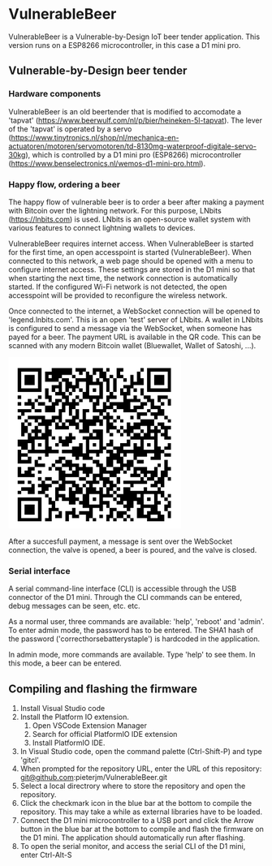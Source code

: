 # VulnerableBeer

VulnerableBeer is a Vulnerable-by-Design IoT beer tender application. This version runs on a ESP8266 microcontroller, in this case a D1 mini pro. 

## Vulnerable-by-Design beer tender

### Hardware components
VulnerableBeer is an old beertender that is modified to accomodate a 'tapvat' (https://www.beerwulf.com/nl/p/bier/heineken-5l-tapvat). The lever of the 'tapvat' is operated by a servo (https://www.tinytronics.nl/shop/nl/mechanica-en-actuatoren/motoren/servomotoren/td-8130mg-waterproof-digitale-servo-30kg), which is controlled by a D1 mini pro (ESP8266) microcontroller (https://www.benselectronics.nl/wemos-d1-mini-pro.html). 

### Happy flow, ordering a beer
The happy flow of vulnerable beer is to order a beer after making a payment with Bitcoin over the lightning network. For this purpose, LNbits (https://lnbits.com) is used. LNbits is an open-source wallet system with various features to connect lightning wallets to devices.  

VulnerableBeer requires internet access. When VulnerableBeer is started for the first time, an open accesspoint is started (VulnerableBeer). When connected to this network, a web page should be opened with a menu to configure internet access. These settings are stored in the D1 mini so that when starting the next time, the network connection is automatically started. If the configured Wi-Fi network is not detected, the open accesspoint will be provided to reconfigure the wireless network.

Once connected to the internet, a WebSocket connection will be opened to 'legend.lnbits.com'. This is an open 'test' server of LNbits. A wallet in LNbits is configured to send a message via the WebSocket, when someone has payed for a beer. The payment URL is available in the QR code. This can be scanned with any modern Bitcoin wallet (Bluewallet, Wallet of Satoshi, ...).

![](lnurlpaymentvulnerablebeer.png)

After a succesfull payment, a message is sent over the WebSocket connection, the valve is opened, a beer is poured, and the valve is closed. 

### Serial interface
A serial command-line interface (CLI) is accessible through the USB connector of the D1 mini. Through the CLI commands can be entered, debug messages can be seen, etc. etc.

As a normal user, three commands are available: 'help', 'reboot' and 'admin'. To enter admin mode, the password has to be entered. The SHA1 hash of the password ('correcthorsebatterystaple') is hardcoded in the application. 

In admin mode, more commands are available. Type 'help' to see them. In this mode, a beer can be entered. 

## Compiling and flashing the firmware

 1. Install Visual Studio code
 2. Install the Platform IO extension. 
    1. Open VSCode Extension Manager
    2. Search for official PlatformIO IDE extension
    3. Install PlatformIO IDE.
 3. In Visual Studio code, open the command palette (Ctrl-Shift-P) and type 'gitcl'.
 4. When prompted for the repository URL, enter the URL of this repository: git@github.com:pieterjm/VulnerableBeer.git
 5. Select a local directrory where to store the repository and open the repository.
 6. Click the checkmark icon in the blue bar at the bottom to compile the repository. This may take a while as external libraries have to be loaded.
 7. Connect the D1 mini microcontroller to a USB port and click the Arrow button in the blue bar at the bottom to compile and flash the firmware on the D1 mini. The application should automatically run after flashing.
 8. To open the serial monitor, and access the serial CLI of the D1 mini, enter Ctrl-Alt-S
 
 
 
 
  
